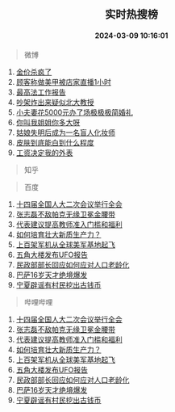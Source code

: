 <div align="center"><h2>实时热搜榜</h2><h4>2024-03-09 10:16:01</h4></div>

> 微博  

1. [金价杀疯了](https://s.weibo.com/weibo?q=%23%E9%87%91%E4%BB%B7%E6%9D%80%E7%96%AF%E4%BA%86%23&t=31&band_rank=1&Refer=top)<br />
2. [顾客称做美甲被店家直播1小时](https://s.weibo.com/weibo?q=%23%E9%A1%BE%E5%AE%A2%E7%A7%B0%E5%81%9A%E7%BE%8E%E7%94%B2%E8%A2%AB%E5%BA%97%E5%AE%B6%E7%9B%B4%E6%92%AD1%E5%B0%8F%E6%97%B6%23&t=31&band_rank=2&Refer=top)<br />
3. [最高法工作报告](https://s.weibo.com/weibo?q=%23%E6%9C%80%E9%AB%98%E6%B3%95%E5%B7%A5%E4%BD%9C%E6%8A%A5%E5%91%8A%23&t=31&band_rank=3&Refer=top)<br />
4. [吵架炸出来疑似北大教授](https://s.weibo.com/weibo?q=%E5%90%B5%E6%9E%B6%E7%82%B8%E5%87%BA%E6%9D%A5%E7%96%91%E4%BC%BC%E5%8C%97%E5%A4%A7%E6%95%99%E6%8E%88&t=31&band_rank=4&Refer=top)<br />
5. [小夫妻花5000元办了场极极极简婚礼](https://s.weibo.com/weibo?q=%23%E5%B0%8F%E5%A4%AB%E5%A6%BB%E8%8A%B15000%E5%85%83%E5%8A%9E%E4%BA%86%E5%9C%BA%E6%9E%81%E6%9E%81%E6%9E%81%E7%AE%80%E5%A9%9A%E7%A4%BC%23&t=31&band_rank=5&Refer=top)<br />
6. [你叫我姐姐你多大呀](https://s.weibo.com/weibo?q=%23%E4%BD%A0%E5%8F%AB%E6%88%91%E5%A7%90%E5%A7%90%E4%BD%A0%E5%A4%9A%E5%A4%A7%E5%91%80%23&t=31&band_rank=6&Refer=top)<br />
7. [姑娘失明后成为一名盲人化妆师](https://s.weibo.com/weibo?q=%23%E5%A7%91%E5%A8%98%E5%A4%B1%E6%98%8E%E5%90%8E%E6%88%90%E4%B8%BA%E4%B8%80%E5%90%8D%E7%9B%B2%E4%BA%BA%E5%8C%96%E5%A6%86%E5%B8%88%23&t=31&band_rank=7&Refer=top)<br />
8. [皮肤到底能白到什么程度](https://s.weibo.com/weibo?q=%E7%9A%AE%E8%82%A4%E5%88%B0%E5%BA%95%E8%83%BD%E7%99%BD%E5%88%B0%E4%BB%80%E4%B9%88%E7%A8%8B%E5%BA%A6&t=31&band_rank=8&Refer=top)<br />
9. [工资决定我的外表](https://s.weibo.com/weibo?q=%23%E5%B7%A5%E8%B5%84%E5%86%B3%E5%AE%9A%E6%88%91%E7%9A%84%E5%A4%96%E8%A1%A8%23&t=31&band_rank=9&Refer=top)<br />

> 知乎  


> 百度  

1. [十四届全国人大二次会议举行全会](https://www.baidu.com/s?wd=%E5%8D%81%E5%9B%9B%E5%B1%8A%E5%85%A8%E5%9B%BD%E4%BA%BA%E5%A4%A7%E4%BA%8C%E6%AC%A1%E4%BC%9A%E8%AE%AE%E4%B8%BE%E8%A1%8C%E5%85%A8%E4%BC%9A&sa=fyb_news&rsv_dl=fyb_news)<br />
2. [张志磊不敌帕克无缘卫冕金腰带](https://www.baidu.com/s?wd=%E5%BC%A0%E5%BF%97%E7%A3%8A%E4%B8%8D%E6%95%8C%E5%B8%95%E5%85%8B%E6%97%A0%E7%BC%98%E5%8D%AB%E5%86%95%E9%87%91%E8%85%B0%E5%B8%A6&sa=fyb_news&rsv_dl=fyb_news)<br />
3. [代表建议提高教师准入门槛和福利](https://www.baidu.com/s?wd=%E4%BB%A3%E8%A1%A8%E5%BB%BA%E8%AE%AE%E6%8F%90%E9%AB%98%E6%95%99%E5%B8%88%E5%87%86%E5%85%A5%E9%97%A8%E6%A7%9B%E5%92%8C%E7%A6%8F%E5%88%A9&sa=fyb_news&rsv_dl=fyb_news)<br />
4. [如何培育壮大新质生产力？](https://www.baidu.com/s?wd=%E5%A6%82%E4%BD%95%E5%9F%B9%E8%82%B2%E5%A3%AE%E5%A4%A7%E6%96%B0%E8%B4%A8%E7%94%9F%E4%BA%A7%E5%8A%9B%EF%BC%9F&sa=fyb_news&rsv_dl=fyb_news)<br />
5. [上百架军机从全球美军基地起飞](https://www.baidu.com/s?wd=%E4%B8%8A%E7%99%BE%E6%9E%B6%E5%86%9B%E6%9C%BA%E4%BB%8E%E5%85%A8%E7%90%83%E7%BE%8E%E5%86%9B%E5%9F%BA%E5%9C%B0%E8%B5%B7%E9%A3%9E&sa=fyb_news&rsv_dl=fyb_news)<br />
6. [五角大楼发布UFO报告](https://www.baidu.com/s?wd=%E4%BA%94%E8%A7%92%E5%A4%A7%E6%A5%BC%E5%8F%91%E5%B8%83UFO%E6%8A%A5%E5%91%8A&sa=fyb_news&rsv_dl=fyb_news)<br />
7. [民政部部长回应如何应对人口老龄化](https://www.baidu.com/s?wd=%E6%B0%91%E6%94%BF%E9%83%A8%E9%83%A8%E9%95%BF%E5%9B%9E%E5%BA%94%E5%A6%82%E4%BD%95%E5%BA%94%E5%AF%B9%E4%BA%BA%E5%8F%A3%E8%80%81%E9%BE%84%E5%8C%96&sa=fyb_news&rsv_dl=fyb_news)<br />
8. [巴萨16岁天才绝境爆发](https://www.baidu.com/s?wd=%E5%B7%B4%E8%90%A816%E5%B2%81%E5%A4%A9%E6%89%8D%E7%BB%9D%E5%A2%83%E7%88%86%E5%8F%91&sa=fyb_news&rsv_dl=fyb_news)<br />
9. [宁夏辟谣有村民挖出古钱币](https://www.baidu.com/s?wd=%E5%AE%81%E5%A4%8F%E8%BE%9F%E8%B0%A3%E6%9C%89%E6%9D%91%E6%B0%91%E6%8C%96%E5%87%BA%E5%8F%A4%E9%92%B1%E5%B8%81&sa=fyb_news&rsv_dl=fyb_news)<br />

> 哔哩哔哩  

1. [十四届全国人大二次会议举行全会](https://www.baidu.com/s?wd=%E5%8D%81%E5%9B%9B%E5%B1%8A%E5%85%A8%E5%9B%BD%E4%BA%BA%E5%A4%A7%E4%BA%8C%E6%AC%A1%E4%BC%9A%E8%AE%AE%E4%B8%BE%E8%A1%8C%E5%85%A8%E4%BC%9A&sa=fyb_news&rsv_dl=fyb_news)<br />
2. [张志磊不敌帕克无缘卫冕金腰带](https://www.baidu.com/s?wd=%E5%BC%A0%E5%BF%97%E7%A3%8A%E4%B8%8D%E6%95%8C%E5%B8%95%E5%85%8B%E6%97%A0%E7%BC%98%E5%8D%AB%E5%86%95%E9%87%91%E8%85%B0%E5%B8%A6&sa=fyb_news&rsv_dl=fyb_news)<br />
3. [代表建议提高教师准入门槛和福利](https://www.baidu.com/s?wd=%E4%BB%A3%E8%A1%A8%E5%BB%BA%E8%AE%AE%E6%8F%90%E9%AB%98%E6%95%99%E5%B8%88%E5%87%86%E5%85%A5%E9%97%A8%E6%A7%9B%E5%92%8C%E7%A6%8F%E5%88%A9&sa=fyb_news&rsv_dl=fyb_news)<br />
4. [如何培育壮大新质生产力？](https://www.baidu.com/s?wd=%E5%A6%82%E4%BD%95%E5%9F%B9%E8%82%B2%E5%A3%AE%E5%A4%A7%E6%96%B0%E8%B4%A8%E7%94%9F%E4%BA%A7%E5%8A%9B%EF%BC%9F&sa=fyb_news&rsv_dl=fyb_news)<br />
5. [上百架军机从全球美军基地起飞](https://www.baidu.com/s?wd=%E4%B8%8A%E7%99%BE%E6%9E%B6%E5%86%9B%E6%9C%BA%E4%BB%8E%E5%85%A8%E7%90%83%E7%BE%8E%E5%86%9B%E5%9F%BA%E5%9C%B0%E8%B5%B7%E9%A3%9E&sa=fyb_news&rsv_dl=fyb_news)<br />
6. [五角大楼发布UFO报告](https://www.baidu.com/s?wd=%E4%BA%94%E8%A7%92%E5%A4%A7%E6%A5%BC%E5%8F%91%E5%B8%83UFO%E6%8A%A5%E5%91%8A&sa=fyb_news&rsv_dl=fyb_news)<br />
7. [民政部部长回应如何应对人口老龄化](https://www.baidu.com/s?wd=%E6%B0%91%E6%94%BF%E9%83%A8%E9%83%A8%E9%95%BF%E5%9B%9E%E5%BA%94%E5%A6%82%E4%BD%95%E5%BA%94%E5%AF%B9%E4%BA%BA%E5%8F%A3%E8%80%81%E9%BE%84%E5%8C%96&sa=fyb_news&rsv_dl=fyb_news)<br />
8. [巴萨16岁天才绝境爆发](https://www.baidu.com/s?wd=%E5%B7%B4%E8%90%A816%E5%B2%81%E5%A4%A9%E6%89%8D%E7%BB%9D%E5%A2%83%E7%88%86%E5%8F%91&sa=fyb_news&rsv_dl=fyb_news)<br />
9. [宁夏辟谣有村民挖出古钱币](https://www.baidu.com/s?wd=%E5%AE%81%E5%A4%8F%E8%BE%9F%E8%B0%A3%E6%9C%89%E6%9D%91%E6%B0%91%E6%8C%96%E5%87%BA%E5%8F%A4%E9%92%B1%E5%B8%81&sa=fyb_news&rsv_dl=fyb_news)<br />
